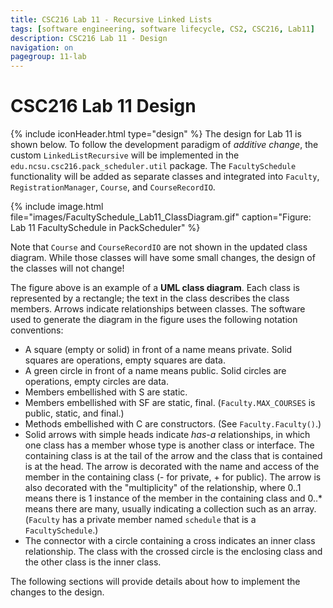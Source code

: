 ```yaml
---
title: CSC216 Lab 11 - Recursive Linked Lists
tags: [software engineering, software lifecycle, CS2, CSC216, Lab11]
description: CSC216 Lab 11 - Design
navigation: on
pagegroup: 11-lab
---
```


# CSC216 Lab 11 Design
{% include iconHeader.html type="design" %}
The design for Lab 11 is shown below.  To follow the development paradigm of *additive change*, the custom `LinkedListRecursive` will be implemented in the `edu.ncsu.csc216.pack_scheduler.util` package.  The `FacultySchedule` functionality will be added as separate classes and integrated into `Faculty`, `RegistrationManager`, `Course`, and `CourseRecordIO`.


{% include image.html file="images/FacultySchedule_Lab11_ClassDiagram.gif" caption="Figure: Lab 11 FacultySchedule in PackScheduler" %} 

Note that `Course` and `CourseRecordIO` are not shown in the updated class diagram.  While those classes will have some small changes, the design of the classes will not change!

The figure above is an example of a **UML class diagram**. Each class is represented by a rectangle; the text in the class describes the class members. Arrows indicate relationships between classes. The software used to generate the diagram in the figure uses the following notation conventions:

  * A square (empty or solid) in front of a name means private. Solid squares are operations, empty squares are data.
  * A green circle in front of a name means public. Solid circles are operations, empty circles are data.
  * Members embellished with S are static. 
  * Members embellished with SF are static, final. (`Faculty.MAX_COURSES` is public, static, and final.)
  * Methods embellished with C are constructors. (See `Faculty.Faculty()`.)
  * Solid arrows with simple heads indicate *has-a* relationships, in which one class has a member whose type is another class or interface. The containing class is at the tail of the arrow and the class that is contained is at the head. The arrow is decorated with the name and access of the member in the containing class (- for private, + for public). The arrow is also decorated with the "multiplicity" of the relationship, where 0..1 means there is 1 instance of the member in the containing class and 0..* means there are many, usually indicating a collection such as an array. (`Faculty` has a private member named `schedule` that is a `FacultySchedule`.)
  * The connector with a circle containing a cross indicates an inner class relationship.  The class with the crossed circle is the enclosing class and the other class is the inner class.

The following sections will provide details about how to implement the changes to the design.
